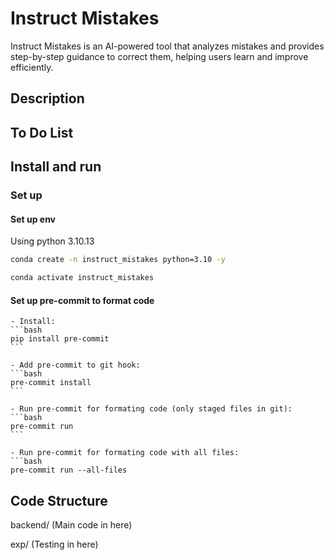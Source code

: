 # Instruct Mistakes

Instruct Mistakes is an AI-powered tool that analyzes mistakes and provides step-by-step guidance to correct them, helping users learn and improve efficiently.

## Description

## To Do List

## Install and run

### Set up

#### Set up env

Using python 3.10.13

```bash
conda create -n instruct_mistakes python=3.10 -y

conda activate instruct_mistakes
```

#### Set up pre-commit to format code

    - Install:
    ```bash
    pip install pre-commit
    ```

    - Add pre-commit to git hook:
    ```bash
    pre-commit install
    ```

    - Run pre-commit for formating code (only staged files in git):
    ```bash
    pre-commit run
    ```

    - Run pre-commit for formating code with all files:
    ```bash
    pre-commit run --all-files

## Code Structure

backend/ (Main code in here)

exp/ (Testing in here)
